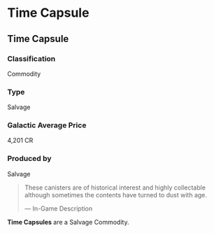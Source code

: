 # Time Capsule
## Time Capsule

### Classification

Commodity

### Type

Salvage

### Galactic Average Price

4,201 CR

### Produced by

Salvage

> 
> 
> These canisters are of historical interest and highly collectable although sometimes the contents have turned to dust with age.
> 
> 
> — In-Game Description
> 

**Time Capsules** are a Salvage Commodity.